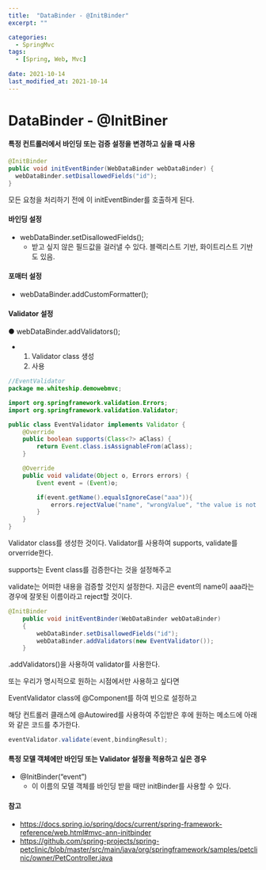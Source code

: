```yaml
---
title:  "DataBinder - @InitBinder"
excerpt: ""

categories:
  - SpringMvc
tags:
  - [Spring, Web, Mvc]
 
date: 2021-10-14
last_modified_at: 2021-10-14
---
```




# DataBinder - @InitBiner



#### 특정 컨트롤러에서 바인딩 또는 검증 설정을 변경하고 싶을 때 사용

```java
@InitBinder
public void initEventBinder(WebDataBinder webDataBinder) {
  webDataBinder.setDisallowedFields("id"); 
}
```

모든 요청을 처리하기 전에 이 initEventBinder를 호출하게 된다.

#### 바인딩 설정

- webDataBinder.setDisallowedFields();
  - 받고 싶지 않은 필드값을 걸러낼 수 있다. 블랙리스트 기반, 화이트리스트 기반도 있음.

#### 포매터 설정

- webDataBinder.addCustomFormatter();

#### Validator 설정

 ● webDataBinder.addValidators();

- 1. Validator class 생성 
  2. 사용

```java
//EventValidator
package me.whiteship.demowebmvc;

import org.springframework.validation.Errors;
import org.springframework.validation.Validator;

public class EventValidator implements Validator {
    @Override
    public boolean supports(Class<?> aClass) {
        return Event.class.isAssignableFrom(aClass);
    }

    @Override
    public void validate(Object o, Errors errors) {
        Event event = (Event)o;

        if(event.getName().equalsIgnoreCase("aaa")){
            errors.rejectValue("name", "wrongValue", "the value is not allowed");
        }
    }
}
```

Validator class를 생성한 것이다. Validator를 사용하여 supports, validate를 orverride한다.

supports는 Event class를 검증한다는 것을 설정해주고

validate는 어떠한 내용을 검증할 것인지 설정한다. 지금은 event의 name이 aaa라는 경우에 잘못된 이름이라고 reject할 것이다.

```java
@InitBinder
    public void initEventBinder(WebDataBinder webDataBinder)
    {
        webDataBinder.setDisallowedFields("id");
        webDataBinder.addValidators(new EventValidator());
    }
```

.addValidators()을 사용하여 validator를 사용한다.

또는 우리가 명시적으로 원하는 시점에서만 사용하고 싶다면 

EventValidator class에 @Component를 하여 빈으로 설정하고

해당 컨트롤러 클래스에 @Autowired를 사용하여 주입받은 후에 원하는 메소드에 아래와 같은 코드를 추가한다.

```java
eventValidator.validate(event,bindingResult);
```



#### 특정 모델 객체에만 바인딩 또는 Validator 설정을 적용하고 싶은 경우

- @InitBinder(“event”)
  - 이 이름의 모델 객체를 바인딩 받을 때만 initBinder를 사용할 수 있다.

#### 참고

- https://docs.spring.io/spring/docs/current/spring-framework-reference/web.html#mvc-ann-initbinder
- https://github.com/spring-projects/spring-petclinic/blob/master/src/main/java/org/springframework/samples/petclinic/owner/PetController.java